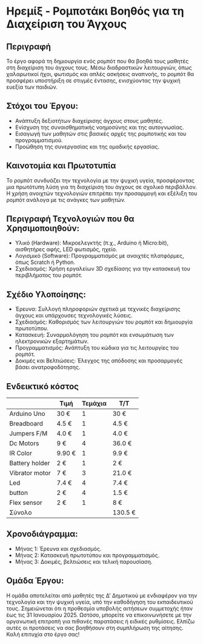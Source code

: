 # Ηρεμίξ -  Ρομποτάκι Βοηθός για τη Διαχείριση του Άγχους

## Περιγραφή

Το έργο αφορά τη δημιουργία ενός ρομπότ που θα βοηθά τους μαθητές στη διαχείριση του άγχους τους. Μέσω διαδραστικών λειτουργιών, όπως χαλαρωτικοί ήχοι, φωτισμός και απλές ασκήσεις αναπνοής, το ρομπότ θα προσφέρει υποστήριξη σε στιγμές έντασης, ενισχύοντας την ψυχική ευεξία των παιδιών.
## Στόχοι του Έργου:
- Ανάπτυξη δεξιοτήτων διαχείρισης άγχους στους μαθητές.
- Ενίσχυση της συναισθηματικής νοημοσύνης και της αυτογνωσίας.
- Εισαγωγή των μαθητών στις βασικές αρχές της ρομποτικής και του προγραμματισμού.
- Προώθηση της συνεργασίας και της ομαδικής εργασίας.



## Καινοτομία και Πρωτοτυπία 
Το ρομπότ συνδυάζει την τεχνολογία με την ψυχική υγεία, προσφέροντας μια πρωτότυπη λύση για τη διαχείριση του άγχους σε σχολικό περιβάλλον. Η χρήση ανοιχτών τεχνολογιών επιτρέπει την προσαρμογή και εξέλιξη του ρομπότ ανάλογα με τις ανάγκες των μαθητών.



## Περιγραφή Τεχνολογιών που θα Χρησιμοποιηθούν:
- Υλικό (Hardware): Μικροελεγκτής (π.χ., Arduino ή Micro:bit), αισθητήρες αφής, LED φωτισμός, ηχείο.
- Λογισμικό (Software): Προγραμματισμός με ανοιχτές πλατφόρμες, όπως Scratch ή Python.
- Σχεδιασμός: Χρήση εργαλείων 3D σχεδίασης για την κατασκευή του περιβλήματος του ρομπότ.

## Σχέδιο Υλοποίησης:
- Έρευνα: Συλλογή πληροφοριών σχετικά με τεχνικές διαχείρισης άγχους και υπάρχουσες τεχνολογικές λύσεις.
- Σχεδιασμός: Καθορισμός των λειτουργιών του ρομπότ και δημιουργία πρωτοτύπου.
- Κατασκευή: Συναρμολόγηση του ρομπότ και ενσωμάτωση των ηλεκτρονικών εξαρτημάτων.
- Προγραμματισμός: Ανάπτυξη του κώδικα για τις λειτουργίες του ρομπότ.
- Δοκιμές και Βελτιώσεις: Έλεγχος της απόδοσης και προσαρμογές βάσει ανατροφοδότησης.


## Ενδεικτικό κόστος
|                       | Τιμή     | Τεμάχια | Τ/Τ       |
|-----------------------|----------|---------|-----------|
| Arduino Uno          |  30 €  | 1       |  30 €   |
| Breadboard            |  4.5 €   | 1       |  4.5 €    |
| Jumpers F/M           |  4.0 €   | 1       |  4.0 €    |
| Dc Motors             |  9 €   | 4       |  36.0 €   |
| IR Color             |  9.90 €   | 1       |  9.9 €    |
| Battery holder       |  2 €   | 1       |  2 €    |
| Vibrator motor            |  7 €  | 3       |  21.0 €   |
| Led             |  7.4 €   | 4       |  7.4 €    |
|  button               |  2 €   | 4      |  1.5 €    |
| Flex sensor            |  2 €   | 1      |  8 €    |
| Σύνολο                |          |         |  130.5 €  |

## Χρονοδιάγραμμα:
- Μήνας 1: Έρευνα και σχεδιασμός.
- Μήνας 2: Κατασκευή πρωτοτύπου και προγραμματισμός.
- Μήνας 3: Δοκιμές, βελτιώσεις και τελική παρουσίαση.

## Ομάδα Έργου:
Η ομάδα αποτελείται από μαθητές της Δ' Δημοτικού με ενδιαφέρον για την τεχνολογία και την ψυχική υγεία, υπό την καθοδήγηση του εκπαιδευτικού τους.
Σημειώνεται ότι η προθεσμία υποβολής αιτήσεων συμμετοχής ήταν έως τις 31 Ιανουαρίου 2025. Ωστόσο, μπορείτε να επικοινωνήσετε με την οργανωτική επιτροπή για πιθανές παρατάσεις ή ειδικές ρυθμίσεις.
Ελπίζω αυτές οι προτάσεις να σας βοηθήσουν στη συμπλήρωση της αίτησης. Καλή επιτυχία στο έργο σας!
